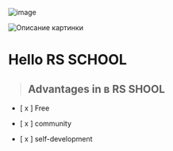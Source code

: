 ![image][1]

[1]: https://app.rs.school/static/images/logo-rsschool3.png

<image src="https://app.rs.school/static/images/logo-rsschool3.png" alt="Описание картинки"/>


# Hello RS SCHOOL
> ## Advantages in в RS SHOOL

- [ x ] Free

- [ x ] community

- [ x ] self-development